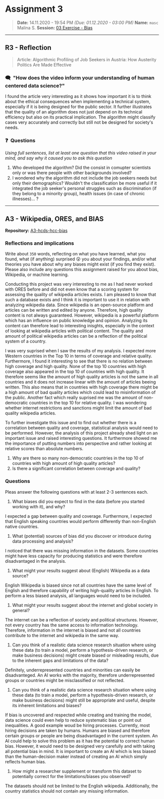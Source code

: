 # Assignment 3
> **Date:** 14.11.2020 - 19:54 PM *(Due: 01.12.2020 - 03:00 PM)*
> **Name:** `masc` Malina S.
> **Session:** [03 Exercise - Bias](https://github.com/FUB-HCC/hcds-winter-2020/wiki/03_exercise)   
----

## R3 - Reflection
> Article: Algorithmic Profiling of Job Seekers in Austria: How Austerity Politics Are Made Effective

### 🗨️&nbsp; "How does the video inform your understanding of human centered data science?"  
I found the article very interesting as it shows how important it is to think about the ethical consequences when implementing a technical system, especially if it is being designed for the public sector. It further illustrates that the quality of an algorithm does not just depend on its technical efficiency but also on its practical implication. The algorithm might classify cases very accurately and correctly but still not be designed for society's needs. 

### ❓&nbsp; Questions
_Using full sentences, list at least one question that this video raised in your mind, and say why it caused you to ask this question_

1. Who developed the algorithm? Did the consist in comupter scientists only or was there people with other backgrounds involved?
1. I wondered why the algorithm did not include the job seekers needs but only their demographics? Wouldn't the classification  be more useful if it integrated the job seeker's personal struggles such as discrimination (if they belong to a minority group), health issues (in case of chronic illnesses)... ?

***

## A3 - Wikipedia, ORES, and BIAS

**Repository:** [A3-hcds-hcc-bias](https://github.com/malina-scheuer/A3-hcds-hcc-bias)

### Reflections and implications

Write about `350` words, reflecting on what you have learned, what you found, what (if anything) surprised 😲 you about your findings, and/or what theories you have about why any biases might exist (if you find they exist). Please also include any questions this assignment raised for you about bias, Wikipedia, or machine learning.

Conducting this project was very interesting to me as I had never worked with ORES before and did not even know that a scoring system for assessing the quality of wikipedia articles exists. I am pleased to know that such a database exists and I think it is important to use it in relation with analyzing wikipedia data. Since wikipedia is an open-source platform and articles can be written and edited by anyone. Therefore, high quality content is not always guaranteed. However, wikipedia is a powerful platform which has an influence on public knowledge and opinion. Analyzing its content can therefore lead to interesting inisghts, especially in the context of looking at wikipedia articles with political content. The quality and amount of political wikipedia articles can be a reflection of the political system of a country.

I was very suprised when I saw the results of my analysis. I expected more Western countries in the Top 10 in terms of coverage and relative quality. Furthermore, I found it interesting to see that there is no relation between high coverage and high quality. None of the top 10 countries with high coverage also appeared in the top 10 of countries with high quality. It therefore seems like the amount of high quality articles is not the same in all countries and it does not increase linear with the amount of articles beeing written. This also means that in countries with high coverage there might be a high amount of bad quality articles which could lead to misinformation of the public. Another fact which really suprised me was the amount of non-democratic countries in the top 10 for relative quality. I was wondering whether internet restrictions and sanctions might limit the amount of bad quality wikipedia articles.

To further investigate this issue and to find out whether there is a correlation between quality and coverage, statistical analysis would need to be performed. However, the analysis of this project already shed light on an important issue and raised interesting questions. It furthermore showed me the importance of putting numbers into perspective and rather looking at relative scores than absolute numbers.

1. Why are there so many non-democratic countries in the top 10 of countries with high amount of high quality articles?
1. Is there a significant correlation between coverage and quality?

### Questions

Pleas answer the following questions with at least 2-3 sentences each.

1. What biases did you expect to find in the data (before you started working with it), and why?  
  
I expected a gap between quality and coverage. Furthermore, I expected that English speaking countries would perform differently than non-English native countries.   
    
1. What (potential) sources of bias did you discover or introduce during data processing and analysis?  
  
I noticed that there was missing information in the datasets. Some countries might have less capacity for producing statistics and were therefore disadvantaged in the analysis.
    
1. What might your results suggest about (English) Wikipedia as a data source?  
  
English Wikipedia is biased since not all countries have the same level of English and therefore capability of writing high-quality articles in English. To perform a less biased analysis, all languages would need to be included.
    
1. What might your results suggest about the internet and global society in general?  
  
The internet can be a reflection of society and political structures. However, not every country has the same access to information technology. Therefore, information in the internet is biased and not all countries contribute to the internet and wikipedia in the same way.
    
1. Can you think of a realistic data science research situation where using these data (to train a model, perform a hypothesis-driven research, or make business decisions) might create biased or misleading results, due to the inherent gaps and limitations of the data?  
  
Definitely, underrepresented countries and minorities can easily be disadvanteged. An AI works with the majority, therefore underrepresented groups or countries might be misclassified or not reflected.
    
1. Can you think of a realistic data science research situation where using these data (to train a model, perform a hypothesis-driven research, or make business decisions) might still be appropriate and useful, despite its inherent limitations and biases?  
  
If bias is uncovered and respected while creating and training the model, data science could even help to reduce systematic bias or point out inequalities. A good example woud be hiring processes. Currently, most hiring decisions are taken by humans. Humans are biased and therefore certain groups or people are being disadvantaged in the current system. An AI could help to solve this problem as it has the potential to correct human bias. However, it would need to be designed very carefully and with taking all potential bias in mind. It is important to create an AI which is less biased than the human-decision maker instead of creating an AI which simply reflects human bias.    
    
1. How might a researcher supplement or transform this dataset to potentially correct for the limitations/biases you observed?  
  
The datasets should not be limited to the English wikipedia. Additionally, the country statistics should not contain any missing information.  
